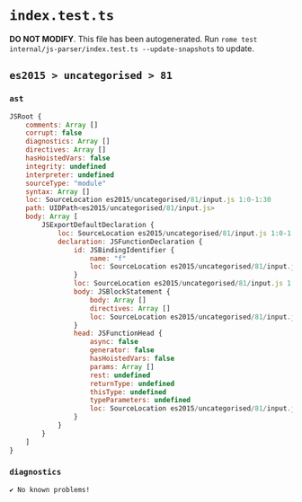 # `index.test.ts`

**DO NOT MODIFY**. This file has been autogenerated. Run `rome test internal/js-parser/index.test.ts --update-snapshots` to update.

## `es2015 > uncategorised > 81`

### `ast`

```javascript
JSRoot {
	comments: Array []
	corrupt: false
	diagnostics: Array []
	directives: Array []
	hasHoistedVars: false
	integrity: undefined
	interpreter: undefined
	sourceType: "module"
	syntax: Array []
	loc: SourceLocation es2015/uncategorised/81/input.js 1:0-1:30
	path: UIDPath<es2015/uncategorised/81/input.js>
	body: Array [
		JSExportDefaultDeclaration {
			loc: SourceLocation es2015/uncategorised/81/input.js 1:0-1:30
			declaration: JSFunctionDeclaration {
				id: JSBindingIdentifier {
					name: "f"
					loc: SourceLocation es2015/uncategorised/81/input.js 1:24-1:25 (f)
				}
				loc: SourceLocation es2015/uncategorised/81/input.js 1:15-1:30
				body: JSBlockStatement {
					body: Array []
					directives: Array []
					loc: SourceLocation es2015/uncategorised/81/input.js 1:28-1:30
				}
				head: JSFunctionHead {
					async: false
					generator: false
					hasHoistedVars: false
					params: Array []
					rest: undefined
					returnType: undefined
					thisType: undefined
					typeParameters: undefined
					loc: SourceLocation es2015/uncategorised/81/input.js 1:25-1:27
				}
			}
		}
	]
}
```

### `diagnostics`

```
✔ No known problems!

```
